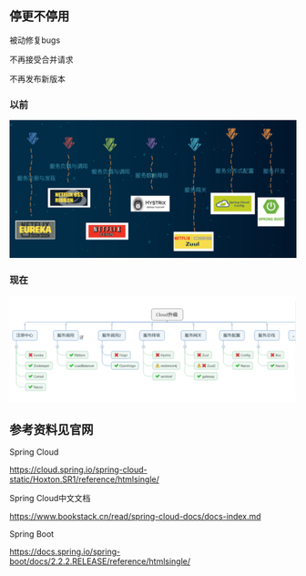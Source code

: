 ## 停更不停用

被动修复bugs

不再接受合并请求

不再发布新版本



### 以前

![image-20220421094436691](images/3.cloud组件停更升级说明/image-20220421094436691.png)



### 现在

![image-20220421094516206](images/3.cloud组件停更升级说明/image-20220421094516206.png)



## 参考资料见官网

Spring Cloud

https://cloud.spring.io/spring-cloud-static/Hoxton.SR1/reference/htmlsingle/

Spring Cloud中文文档

https://www.bookstack.cn/read/spring-cloud-docs/docs-index.md

Spring Boot

https://docs.spring.io/spring-boot/docs/2.2.2.RELEASE/reference/htmlsingle/

